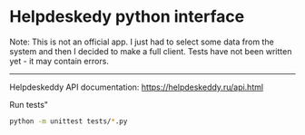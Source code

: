 
# Helpdeskedy python interface

Note: This is not an official app. I just had to select some data from the system and then I decided to make a full client. Tests have not been written yet - it may contain errors.

------------

Helpdeskeddy API documentation: https://helpdeskeddy.ru/api.html


Run tests"
```sh
python -m unittest tests/*.py
```